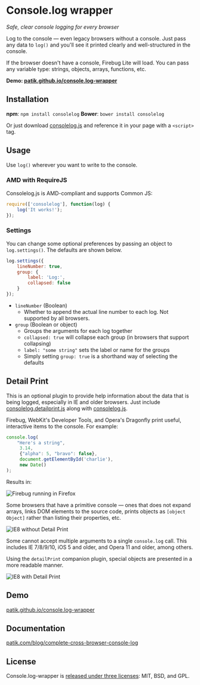 # Console.log wrapper

*Safe, clear console logging for every browser*

Log to the console &mdash; even legacy browsers without a console. Just pass any data to `log()` and you'll see it printed clearly and well-structured in the console.

If the browser doesn't have a console, Firebug Lite will load. You can pass any variable type: strings, objects, arrays, functions, etc.

**Demo: [patik.github.io/console.log-wrapper](http://patik.github.io/console.log-wrapper/)**

## Installation

**npm**: `npm install consolelog`
**Bower**: `bower install consolelog`

Or just download [consolelog.js](https://github.com/patik/console.log-wrapper/blob/master/consolelog.js) and reference it in your page with a `<script>` tag.

## Usage

Use `log()` wherever you want to write to the console.

### AMD with RequireJS

Consolelog.js is AMD-compliant and supports Common JS:

```js
require(['consolelog'], function(log) {
    log('It works!');
});
```

### Settings

You can change some optional preferences by passing an object to `log.settings()`. The defaults are shown below.

```js
log.settings({
    lineNumber: true,
    group: {
        label: 'Log:',
        collapsed: false
    }
});
```

- `lineNumber` (Boolean)
    + Whether to append the actual line number to each log. Not supported by all browsers.
- `group` (Boolean or object)
    + Groups the arguments for each log together
    + `collapsed: true` will collapse each group (in browsers that support collapsing)
    + `label: "some string"` sets the label or name for the groups
    + Simply setting `group: true` is a shorthand way of selecting the defaults

## Detail Print

This is an optional plugin to provide help information about the data that is being logged, especially in IE and older browsers. Just include [consolelog.detailprint.js](https://github.com/patik/console.log-wrapper/blob/master/consolelog.detailprint.js) along with [consolelog.js](https://github.com/patik/console.log-wrapper/blob/master/consolelog.js).

Firebug, WebKit's Developer Tools, and Opera's Dragonfly print useful, interactive items to the console. For example:

````js
console.log(
    "Here's a string",
     3.14,
     {"alpha": 5, "bravo": false},
     document.getElementById('charlie'),
     new Date()
);
````

Results in:

![Firebug running in Firefox](https://raw.github.com/patik/console.log-wrapper/master/demo/firebug.png)

Some browsers that have a primitive console &mdash; ones that does not expand arrays, links DOM elements to the source code, prints objects as `[object Object]` rather than listing their properties, etc.

![IE8 without Detail Print](https://raw.github.com/patik/console.log-wrapper/master/demo/ie8-without-detail-print.png)

Some cannot accept multiple arguments to a single `console.log` call. This includes IE 7/8/9/10, iOS 5 and older, and Opera 11 and older, among others.

Using the `detailPrint` companion plugin, special objects are presented in a more readable manner.

![IE8 with Detail Print](https://raw.github.com/patik/console.log-wrapper/master/demo/ie8-with-detail-print.png)

## Demo

[patik.github.io/console.log-wrapper](http://patik.github.io/console.log-wrapper/)

## Documentation

[patik.com/blog/complete-cross-browser-console-log](http://patik.com/blog/complete-cross-browser-console-log)

## License

Console.log-wrapper is [released under three licenses](LICENSE): MIT, BSD, and GPL.
